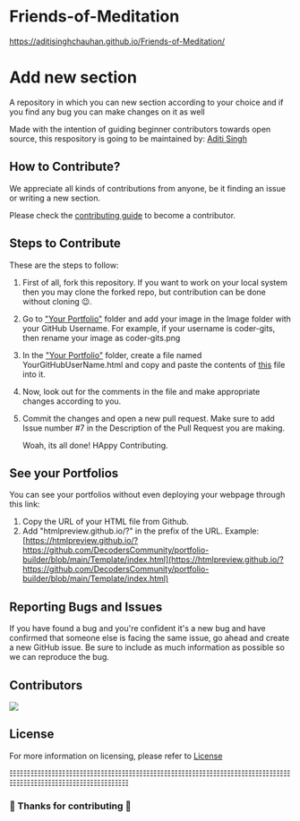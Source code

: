# Friends-of-Meditation

https://aditisinghchauhan.github.io/Friends-of-Meditation/

# Add new section

A repository in which you can new section according to your choice and if you find any bug you can make changes on it as well

Made with the intention of guiding beginner contributors towards open source, this respository is going to be maintained by: [Aditi Singh](https://github.com/aditisinghchauhan)

## How to Contribute?

We appreciate all kinds of contributions from anyone, be it finding an issue or writing a new section.

Please check the [contributing guide](CONTRIBUTING.md) to become a contributor.

## Steps to Contribute

These are the steps to follow:
1. First of all, fork this repository. If you want to work on your local system then you may clone the forked repo, but contribution can be done without cloning 😉.
2. Go to ["Your Portfolio"](https://github.com/DecodersCommunity/portfolio-builder/tree/main/Your%20Portfolio) folder and add your image in the Image folder with your GitHub Username. For example, if your username is coder-gits, then rename your image as coder-gits.png
3. In the ["Your Portfolio"](https://github.com/DecodersCommunity/portfolio-builder/tree/main/Your%20Portfolio) folder, create a file named YourGitHubUserName.html and copy and paste the contents of [this](https://github.com/DecodersCommunity/portfolio-builder/blob/main/Template/index.html) file into it.
4. Now, look out for the comments in the file and make appropriate changes according to you.
5. Commit the changes and open a new pull request. Make sure to add Issue number #7 in the Description of the Pull Request you are making. 
   
   Woah, its all done! HAppy Contributing.

## See your Portfolios

You can see your portfolios without even deploying your webpage through this link:
1. Copy the URL of your HTML file from Github.
2. Add "htmlpreview.github.io/?" in the prefix of the URL.
Example: [https://htmlpreview.github.io/?https://github.com/DecodersCommunity/portfolio-builder/blob/main/Template/index.html](https://htmlpreview.github.io/?https://github.com/DecodersCommunity/portfolio-builder/blob/main/Template/index.html)

## Reporting Bugs and Issues

If you have found a bug and you're confident it's a new bug and have confirmed that someone else is facing the same issue, go ahead and create a new GitHub issue. Be sure to include as much information as possible so we can reproduce the bug.

## Contributors

<a href="https://github.com/DecodersCommunity/portfolio-builder/graphs/contributors">
  <img src="https://contrib.rocks/image?repo=DecodersCommunity/portfolio-builder" />
</a>

## License

For more information on licensing, please refer to [License](LICENSE)

☷☷☷☷☷☷☷☷☷☷☷☷☷☷☷☷☷☷☷☷☷☷☷☷☷☷☷☷☷☷☷☷☷☷☷☷☷☷☷☷☷☷☷☷☷☷☷☷☷☷☷☷☷☷☷☷☷</p>


### 🎉 Thanks for contributing 🎉

